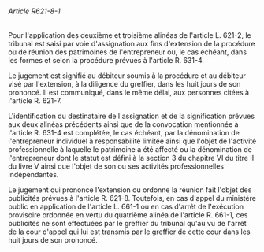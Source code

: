 ###### Article R621-8-1

Pour l'application des deuxième et troisième alinéas de l'article L. 621-2, le tribunal est saisi par voie d'assignation aux fins d'extension de la procédure ou de réunion des patrimoines de l'entrepreneur ou, le cas échéant, dans les formes et selon la procédure prévues à l'article R. 631-4.

Le jugement est signifié au débiteur soumis à la procédure et au débiteur visé par l'extension, à la diligence du greffier, dans les huit jours de son prononcé. Il est communiqué, dans le même délai, aux personnes citées à l'article R. 621-7.

L'identification du destinataire de l'assignation et de la signification prévues aux deux alinéas précédents ainsi que de la convocation mentionnée à l'article R. 631-4 est complétée, le cas échéant, par la dénomination de l'entrepreneur individuel à responsabilité limitée ainsi que l'objet de l'activité professionnelle à laquelle le patrimoine a été affecté ou la dénomination de l'entrepreneur dont le statut est défini à la section 3 du chapitre VI du titre II du livre V ainsi que l'objet de son ou ses activités professionnelles indépendantes.

Le jugement qui prononce l'extension ou ordonne la réunion fait l'objet des publicités prévues à l'article R. 621-8. Toutefois, en cas d'appel du ministère public en application de l'article L. 661-1 ou en cas d'arrêt de l'exécution provisoire ordonnée en vertu du quatrième alinéa de l'article R. 661-1, ces publicités ne sont effectuées par le greffier du tribunal qu'au vu de l'arrêt de la cour d'appel qui lui est transmis par le greffier de cette cour dans les huit jours de son prononcé.

